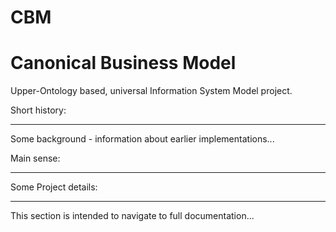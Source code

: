 CBM
===
Canonical Business Model
===

Upper-Ontology based, universal Information System Model project.

Short history:
* * *
Some background - information about earlier implementations...

Main sense:
* * *

Some Project details:
* * *
This section is intended to navigate to full documentation...
